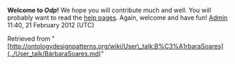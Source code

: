 __Welcome to _Odp_!__ We hope you will contribute much and well. 
You will probably want to read the [help pages](http://ontologydesignpatterns.org/wiki/Help:Contents "Help:Contents"). Again, welcome and have fun! [Admin](../User/ValentinaPresutti.md "User:ValentinaPresutti") 11:40, 21 February 2012 (UTC)





Retrieved from "[http://ontologydesignpatterns.org/wiki/User\_talk:B%C3%A1rbaraSoares](../User_talk/BárbaraSoares.md)"